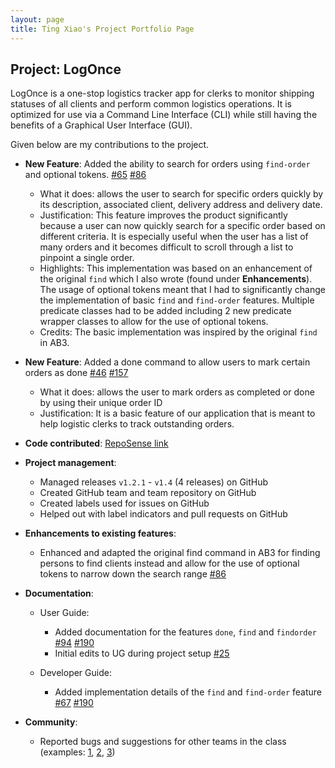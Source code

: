 ```yaml
---
layout: page
title: Ting Xiao's Project Portfolio Page
---
```


## Project: LogOnce

LogOnce is a one-stop logistics tracker app for clerks to monitor shipping statuses of all clients and perform common 
logistics operations. It is optimized for use via a Command Line Interface (CLI) while still having the benefits of a 
Graphical User Interface (GUI).

Given below are my contributions to the project.

* **New Feature**: Added the ability to search for orders using `find-order` and optional tokens.
    [\#65](https://github.com/AY2021S1-CS2103-F09-4/tp/pull/65)
    [\#86](https://github.com/AY2021S1-CS2103-F09-4/tp/pull/86)
  * What it does: allows the user to search for specific orders quickly by its description, associated client, delivery address and delivery date.
  * Justification: This feature improves the product significantly because a user can now quickly search for a specific order based on different criteria. It is especially useful
  when the user has a list of many orders and it becomes difficult to scroll through a list to pinpoint a single order.
  * Highlights: This implementation was based on an enhancement of the original `find` which I also wrote (found under **Enhancements**). The usage of optional tokens meant that I had to significantly change
  the implementation of basic `find` and `find-order` features. Multiple predicate classes had to be added including 2 new predicate wrapper classes to 
  allow for the use of optional tokens.
  * Credits: The basic implementation was inspired by the original `find` in AB3. 

* **New Feature**: Added a done command to allow users to mark certain orders as done
    [\#46](https://github.com/AY2021S1-CS2103-F09-4/tp/pull/46)
    [\#157](https://github.com/AY2021S1-CS2103-F09-4/tp/pull/157)
  * What it does: allows the user to mark orders as completed or done by using their unique order ID
  * Justification: It is a basic feature of our application that is meant to help logistic clerks to track outstanding orders.

* **Code contributed**: [RepoSense link](https://nus-cs2103-ay2021s1.github.io/tp-dashboard/#breakdown=true&search=tigerting98)

* **Project management**:
  * Managed releases `v1.2.1` - `v1.4` (4 releases) on GitHub
  * Created GitHub team and team repository on GitHub
  * Created labels used for issues on GitHub
  * Helped out with label indicators and pull requests on GitHub

* **Enhancements to existing features**:
  * Enhanced and adapted the original find command in AB3 for finding persons to find clients instead and allow for the use of optional tokens
  to narrow down the search range [\#86](https://github.com/AY2021S1-CS2103-F09-4/tp/pull/86)
  

* **Documentation**:
  * User Guide:
    * Added documentation for the features `done`, `find` and `findorder`
    [\#94](https://github.com/AY2021S1-CS2103-F09-4/tp/pull/94)
    [\#190](https://github.com/AY2021S1-CS2103-F09-4/tp/pull/190)
    * Initial edits to UG during project setup
    [\#25](https://github.com/AY2021S1-CS2103-F09-4/tp/pull/25)
    
  * Developer Guide:
    * Added implementation details of the `find` and `find-order` feature
    [\#67](https://github.com/AY2021S1-CS2103-F09-4/tp/pull/67)
    [\#190](https://github.com/AY2021S1-CS2103-F09-4/tp/pull/190)

* **Community**:
  * Reported bugs and suggestions for other teams in the class (examples:
  [1](https://github.com/tigerting98/ped/issues/2), 
  [2](https://github.com/tigerting98/ped/issues/3),
  [3](https://github.com/tigerting98/ped/issues/4))
